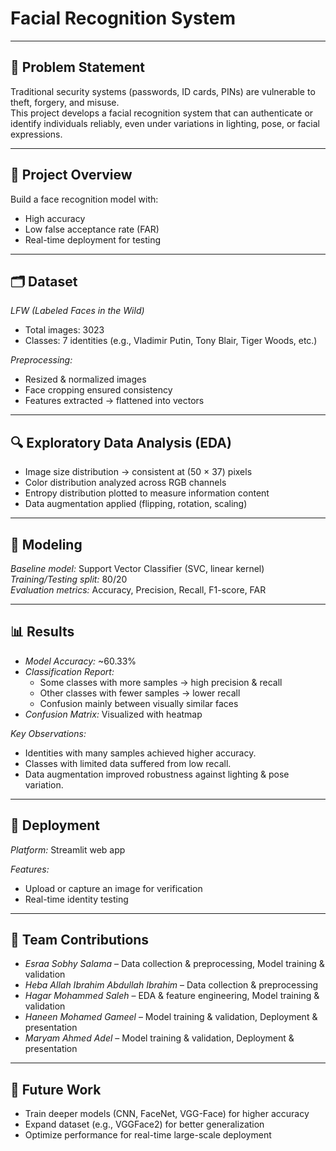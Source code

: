 # Facial Recognition System

---

## 📌 Problem Statement

Traditional security systems (passwords, ID cards, PINs) are vulnerable to theft, forgery, and misuse.  
This project develops a facial recognition system that can authenticate or identify individuals reliably, even under variations in lighting, pose, or facial expressions.

---

## 🎯 Project Overview

Build a face recognition model with:

- High accuracy
- Low false acceptance rate (FAR)
- Real-time deployment for testing

---

## 🗂 Dataset

*LFW (Labeled Faces in the Wild)*

- Total images: 3023
- Classes: 7 identities (e.g., Vladimir Putin, Tony Blair, Tiger Woods, etc.)

*Preprocessing:*

- Resized & normalized images
- Face cropping ensured consistency
- Features extracted → flattened into vectors

---

## 🔍 Exploratory Data Analysis (EDA)

- Image size distribution → consistent at (50 × 37) pixels
- Color distribution analyzed across RGB channels
- Entropy distribution plotted to measure information content
- Data augmentation applied (flipping, rotation, scaling)

---

## 🤖 Modeling

*Baseline model:* Support Vector Classifier (SVC, linear kernel)  
*Training/Testing split:* 80/20  
*Evaluation metrics:* Accuracy, Precision, Recall, F1-score, FAR

---

## 📊 Results

- *Model Accuracy:* ~60.33%
- *Classification Report:*
  - Some classes with more samples → high precision & recall
  - Other classes with fewer samples → lower recall
  - Confusion mainly between visually similar faces
- *Confusion Matrix:* Visualized with heatmap

*Key Observations:*

- Identities with many samples achieved higher accuracy.
- Classes with limited data suffered from low recall.
- Data augmentation improved robustness against lighting & pose variation.

---

## 🚀 Deployment

*Platform:* Streamlit web app  

*Features:*

- Upload or capture an image for verification
- Real-time identity testing

---

## 👥 Team Contributions

- *Esraa Sobhy Salama* – Data collection & preprocessing, Model training & validation  
- *Heba Allah Ibrahim Abdullah Ibrahim* – Data collection & preprocessing  
- *Hagar Mohammed Saleh* – EDA & feature engineering, Model training & validation  
- *Haneen Mohamed Gameel* – Model training & validation, Deployment & presentation  
- *Maryam Ahmed Adel* – Model training & validation, Deployment & presentation
- ---

## 🔮 Future Work

- Train deeper models (CNN, FaceNet, VGG-Face) for higher accuracy
- Expand dataset (e.g., VGGFace2) for better generalization
- Optimize performance for real-time large-scale deployment

 
 
